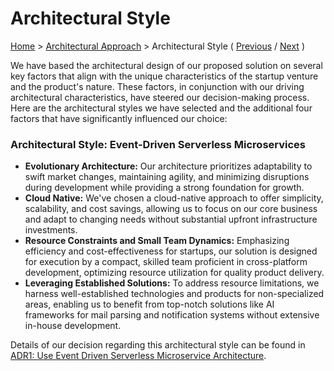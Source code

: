 # Architectural Style

[Home](../README.md) > [Architectural Approach](../README.md#architectural-approach) > Architectural Style ( [Previous](./1-characteristics.md) / [Next](../3-solution-design/1-actors-and-actions.md) )

We have based the architectural design of our proposed solution on several key factors that align with the unique characteristics of the startup venture and the product's nature. These factors, in conjunction with our driving architectural characteristics, have steered our decision-making process. 
Here are the architectural styles we have selected and the additional four factors that have significantly influenced our choice:

### Architectural Style: Event-Driven Serverless Microservices

- **Evolutionary Architecture:**  Our architecture prioritizes adaptability to swift market changes, maintaining agility, and minimizing disruptions during development while providing a strong foundation for growth.
- **Cloud Native:** We've chosen a cloud-native approach to offer simplicity, scalability, and cost savings, allowing us to focus on our core business and adapt to changing needs without substantial upfront infrastructure investments.
- **Resource Constraints and Small Team Dynamics:** Emphasizing efficiency and cost-effectiveness for startups, our solution is designed for execution by a compact, skilled team proficient in cross-platform development, optimizing resource utilization for quality product delivery.
- **Leveraging Established Solutions:** To address resource limitations, we harness well-established technologies and products for non-specialized areas, enabling us to benefit from top-notch solutions like AI frameworks for mail parsing and notification systems without extensive in-house development.

Details of our decision regarding this architectural style can be found in [ADR1: Use Event Driven Serverless Microservice Architecture](../4-decision-records/adr1-use-event-driven-serverless-microservice-architecture.md).
